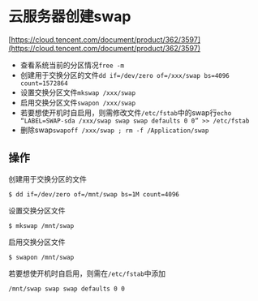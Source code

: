 # 云服务器创建swap

[https://cloud.tencent.com/document/product/362/3597](https://cloud.tencent.com/document/product/362/3597)

-   查看系统当前的分区情况`free -m`
-   创建用于交换分区的文件`dd if=/dev/zero of=/xxx/swap bs=4096 count=1572864`
-   设置交换分区文件`mkswap /xxx/swap`
-   启用交换分区文件`swapon /xxx/swap`
-   若要想使开机时自启用，则需修改文件`/etc/fstab`中的swap行`echo “LABEL=SWAP-sda /xxx/swap swap swap defaults 0 0” >> /etc/fstab`
-   删除swap`swapoff /xxx/swap ; rm -f /Application/swap`

## 操作

创建用于交换分区的文件

    $ dd if=/dev/zero of=/mnt/swap bs=1M count=4096
 
设置交换分区文件

	$ mkswap /mnt/swap

启用交换分区文件

	$ swapon /mnt/swap

若要想使开机时自启用，则需在`/etc/fstab`中添加

	/mnt/swap swap swap defaults 0 0

<!--stackedit_data:
eyJoaXN0b3J5IjpbLTkyNTc4OTY4XX0=
-->